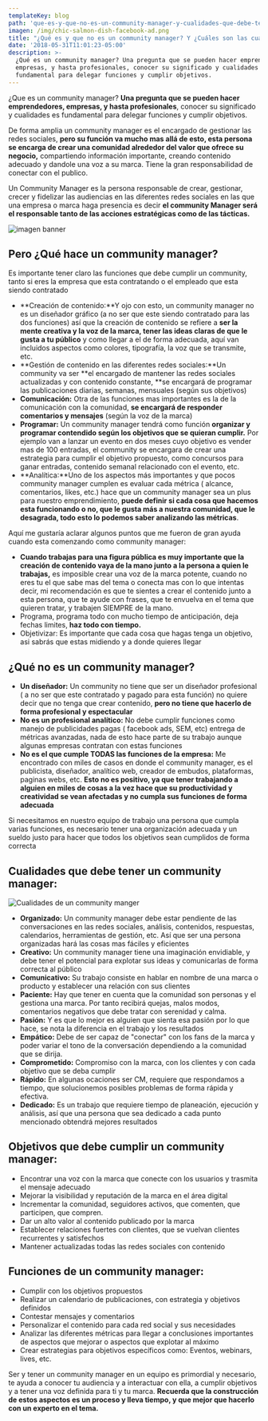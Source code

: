 ```yaml
---
templateKey: blog
path: 'que-es-y-que-no-es-un-community-manager-y-cualidades-que-debe-tener'
imagen: /img/chic-salmon-dish-facebook-ad.png
title: "¿Qué es y que no es un community manager? Y ¿Cuáles son las cualidades que debe\_tener? "
date: '2018-05-31T11:01:23-05:00'
description: >-
  ¿Qué es un community manager? Una pregunta que se pueden hacer emprendedores,
  empresas, y hasta profesionales, conocer su significado y cualidades es
  fundamental para delegar funciones y cumplir objetivos.
---
```

¿Que es un community manager? **Una pregunta que se pueden hacer emprendedores, empresas, y hasta profesionales**, conocer su significado y cualidades es fundamental para delegar funciones y cumplir objetivos.

De forma amplia un community manager es el encargado de gestionar las redes sociales, **pero su función va mucho mas allá de esto, esta persona se encarga de crear una comunidad alrededor del valor que ofrece su negocio,** compartiendo información importante, creando contenido adecuado y dandole una voz a su marca. Tiene la gran responsabilidad de conectar con el publico.

Un Community Manager es la persona responsable de crear, gestionar, crecer y fidelizar las audiencias en las diferentes redes sociales en las que una empresa o marca haga presencia es decir **el community Manager será el responsable tanto de las acciones estratégicas como de las tácticas.**

![imagen banner](/img/chic-salmon-dish-facebook-ad.png)

## **Pero ¿Qué hace un community manager?**

Es importante tener claro las funciones que debe cumplir un community, tanto si eres la empresa que esta contratando o el empleado que esta siendo contratado 

* **Creación de contenido:**Y ojo con esto, un community manager no es un diseñador gráfico (a no ser que este siendo contratado para las dos funciones) así que la creación de contenido se refiere a **ser la mente creativa y la voz de la marca, tener las ideas claras de que le gusta a tu público** y como llegar a el de forma adecuada, aquí van incluidos aspectos como colores, tipografía, la voz que se transmite, etc. 
* **Gestión de contenido en las diferentes redes sociales:**Un community va ser **el encargado de mantener las redes sociales actualizadas y con contenido constante, **se encargará de programar las publicaciones diarias, semanas, mensuales (según sus objetivos) 
* **Comunicación:** Otra de las funciones mas importantes es la de la comunicación con la comunidad, **se encargará de responder comentarios y mensajes** (según la voz de la marca) 
* **Programar:** Un community manager tendrá como función **organizar y programar contendido según los objetivos que se quieran cumplir.** Por ejemplo van a lanzar un evento en dos meses cuyo objetivo es vender mas de 100 entradas, el community se encargara de crear una estrategia para cumplir el objetivo propuesto, como concursos para ganar entradas, contenido semanal relacionado con el evento, etc. 
* **Analítica:**Uno de los aspectos más importantes y que pocos community manager cumplen es evaluar cada métrica ( alcance, comentarios, likes, etc.) hace que un community manager sea un plus para nuestro emprendimiento, **puede definir si cada cosa que hacemos esta funcionando o no, que le gusta más a nuestra comunidad, que le desagrada, todo esto lo podemos saber analizando las métricas**.

Aquí me gustaría aclarar algunos puntos que me fueron de gran ayuda cuando esta comenzando como community manager: 

* **Cuando trabajas para una figura pública es muy importante que la creación de contenido vaya de la mano junto a la persona a quien le trabajas,** es imposible crear una voz de la marca potente, cuando no eres tu el que sabe mas del tema o conecta mas con lo que intentas decir, mi recomendación es que te sientes a crear el contenido junto a esta persona, que te ayude con frases, que te envuelva en el tema que quieren tratar, y trabajen SIEMPRE de la mano. 
* Programa, programa todo con mucho tiempo de anticipación, deja fechas limites, **haz todo con tiempo.**
* Objetivizar: Es importante que cada cosa que hagas tenga un objetivo, asi sabrás que estas midiendo y a donde quieres llegar

## ¿Qué no es un community manager?

* **Un diseñador:** Un community no tiene que ser un diseñador profesional ( a no ser que este contratado y pagado para esta función) no quiere decir que no tenga que crear contenido, **pero no tiene que hacerlo de forma profesional y espectacular**
* **No es un profesional analítico:** No debe cumplir funciones como manejo de publicidades pagas ( facebook ads, SEM, etc) entrega de métricas avanzadas, nada de esto hace parte de su trabajo aunque algunas empresas contratan con estas funciones
* **No es el que cumple TODAS las funciones de la empresa:** Me encontrado con miles de casos en donde el community manager, es el publicista, diseñador, analítico web, creador de embudos, plataformas, paginas webs, etc. **Esto no es positivo, ya que tener trabajando a alguien en miles de cosas a la vez hace que su productividad y creatividad se vean afectadas y no cumpla sus funciones de forma adecuada**

Si necesitamos en nuestro equipo de trabajo una persona que cumpla varias funciones, es necesario tener una organización adecuada y un sueldo justo para hacer que todos los objetivos sean cumplidos de forma correcta 

## Cualidades que debe tener un community manager: 

![Cualidades de un community manger](/img/1_arfdijcswzfhaqxgtzqqbw.png)

* **Organizado:** Un community manager debe estar pendiente de las conversaciones en las redes sociales, análisis, contenidos, respuestas, calendarios, herramientas de gestión, etc. Así que ser una persona organizadas hará las cosas mas fáciles y eficientes
* **Creativo:** Un community manager tiene una imaginación envidiable, y debe tener el potencial para explotar sus ideas y comunicarlas de forma correcta al público
* **Comunicativo:** Su trabajo consiste en hablar en nombre de una marca o producto y establecer una relación con sus clientes
* **Paciente:** Hay que tener en cuenta que la comunidad son personas y el gestiona una marca. Por tanto recibirá quejas, malos modos, comentarios negativos que debe tratar con serenidad y calma.
* **Pasión:** Y es que lo mejor es alguien que sienta esa pasión por lo que hace, se nota la diferencia en el trabajo y los resultados
* **Empático:** Debe de ser capaz de "conectar" con los fans de la marca y poder variar el tono de la conversación dependiendo a la comunidad que se dirija.
* **Comprometido:** Compromiso con la marca, con los clientes y con cada objetivo que se deba cumplir
* **Rápido:** En algunas ocaciones ser CM, requiere que respondamos a tiempo, que solucionemos posibles problemas de forma rápida y efectiva.
* **Dedicado:** Es un trabajo que requiere tiempo de planeación, ejecución y análisis, así que una persona que sea dedicado a cada punto mencionado obtendrá mejores resultados

## Objetivos que debe cumplir un community manager:

* Encontrar una voz con la marca que conecte con los usuarios y trasmita el mensaje adecuado
* Mejorar la visibilidad y reputación de la marca en el área digital 
* Incrementar la comunidad, seguidores activos, que comenten, que participen, que compren. 
* Dar un alto valor al contenido publicado por la marca
* Establecer relaciones fuertes con clientes, que se vuelvan clientes recurrentes y satisfechos
* Mantener actualizadas todas las redes sociales con contenido

## Funciones de un community manager:

* Cumplir con los objetivos propuestos
* Realizar un calendario de publicaciones, con estrategia y objetivos definidos
* Contestar mensajes y comentarios
* Personalizar el contenido para cada red social y sus necesidades
* Analizar las diferentes métricas para llegar a conclusiones importantes de aspectos que mejorar o aspectos que explotar al máximo 
* Crear estrategias para objetivos específicos como: Eventos, webinars, lives, etc. 

Ser y tener un community manager en un equipo es primordial y necesario, te ayuda a conocer tu audiencia y a interactuar con ella, a cumplir objetivos y a tener una voz definida para ti y tu marca. **Recuerda que la construcción de estos aspectos es un proceso y lleva tiempo, y que mejor que hacerlo con un experto en el tema.**
